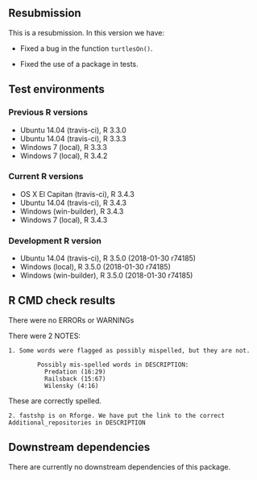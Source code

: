## Resubmission

This is a resubmission. In this version we have:

* Fixed a bug in the function `turtlesOn()`.

* Fixed the use of a package in tests.


## Test environments

### Previous R versions
* Ubuntu 14.04        (travis-ci), R 3.3.0
* Ubuntu 14.04        (travis-ci), R 3.3.3
* Windows 7               (local), R 3.3.3
* Windows 7               (local), R 3.4.2

### Current R versions
* OS X El Capitan  (travis-ci), R 3.4.3
* Ubuntu 14.04     (travis-ci), R 3.4.3
* Windows        (win-builder), R 3.4.3
* Windows 7            (local), R 3.4.3

### Development R version
* Ubuntu 14.04     (travis-ci), R 3.5.0 (2018-01-30 r74185)
* Windows              (local), R 3.5.0 (2018-01-30 r74185)
* Windows        (win-builder), R 3.5.0 (2018-01-30 r74185)

## R CMD check results

There were no ERRORs or WARNINGs

There were 2 NOTES:

    1. Some words were flagged as possibly mispelled, but they are not. 
     
            Possibly mis-spelled words in DESCRIPTION: 
              Predation (16:29)
              Railsback (15:67)
              Wilensky (4:16)
These are correctly spelled.

    2. fastshp is on Rforge. We have put the link to the correct Additional_repositories in DESCRIPTION

## Downstream dependencies

There are currently no downstream dependencies of this package.
